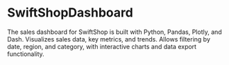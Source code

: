 # SwiftShopDashboard
The sales dashboard for SwiftShop is built with Python, Pandas, Plotly, and Dash. Visualizes sales data, key metrics, and trends. Allows filtering by date, region, and category, with interactive charts and data export functionality.
